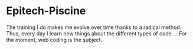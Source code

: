 # Epitech-Piscine
The training I do makes me evolve over time thanks to a radical method. 
Thus, every day I learn new things about the different types of code ... 
For the moment, web coding is the subject.
